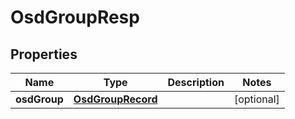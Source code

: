 # OsdGroupResp

## Properties
Name | Type | Description | Notes
------------ | ------------- | ------------- | -------------
**osdGroup** | [**OsdGroupRecord**](OsdGroupRecord.md) |  |  [optional]
